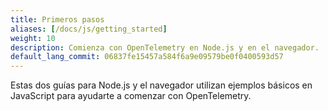 ```yaml
---
title: Primeros pasos
aliases: [/docs/js/getting_started]
weight: 10
description: Comienza con OpenTelemetry en Node.js y en el navegador.
default_lang_commit: 06837fe15457a584f6a9e09579be0f0400593d57
---
```


Estas dos guías para Node.js y el navegador utilizan ejemplos básicos en
JavaScript para ayudarte a comenzar con OpenTelemetry.
